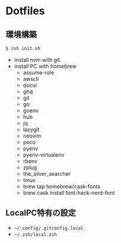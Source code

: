 # Dotfiles

## 環境構築

```zsh
$ zsh init.sh
```

- install nvm with git
- install PC with homebrew
  - assume-role
  - awscli
  - docui
  - ghq
  - git
  - go
  - goenv
  - hub
  - jq
  - lazygit
  - neovim
  - peco
  - pyenv
  - pyenv-virtualenv
  - rbenv
  - zplug
  - the_silver_searcher
  - tmux
  - brew tap homebrew/cask-fonts
  - brew cask install font-hack-nerd-font

## LocalPC特有の設定
- `~/.config/.gitconfig.local`
- `~/.zsh/local.zsh`

